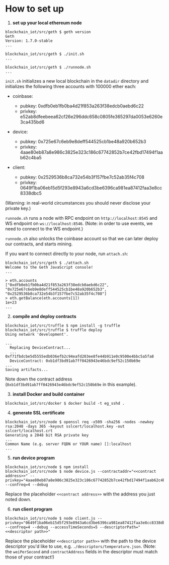 # How to set up

1. **set up your local ethereum node**

```
blockchain_iot/src/geth $ geth version
Geth
Version: 1.7.0-stable
...

blockchain_iot/src/geth $ ./init.sh 
...

blockchain_iot/src/geth $ ./runnode.sh 
...
```

`init.sh` initializes a new local blockchain in the `datadir` directory and initializes the following three accounts with 100000 ether each:

- coinbase:
    + pubkey: 0xdfb0eb1fb0ba4d21f853a263f38edcb0aebd6c22
    + privkey: e52ab8dfeebeea62cf26e296ddc658c0805fe365297da0053e6260e3ca435bd6

- device:
    + pubkey: 0x725e67c6eb9e8deff544525cb1be48a920b652b3
    + privkey: 4aae80eb87a8e986c3825e323c186c67742852b7ce42fbd17494f1aab62c4ba5

- client:
    + pubkey: 0x2529536b8ca732e54b3f157fbe7c52ab35f4c708
    + privkey: 0649f1ba06eb15d5f293e8943a6cd3be6396ca981ea87412faa3e8cc8338dbc5

(Warning: in real-world circumstances you should never disclose your private key.)

`runnode.sh` runs a node with RPC endpoint on `http://localhost:8545` and WS endpoint on `ws://localhost:8546`. (Note: in order to use events, we need to connect to the WS endpoint.)

`runnode.sh` also unlocks the coinbase account so that we can later deploy our contracts, and starts mining.

If you want to connect directly to your node, run `attach.sh`:

```
blockchain_iot/src/geth $ ./attach.sh 
Welcome to the Geth JavaScript console!
...

> eth.accounts
["0xdfb0eb1fb0ba4d21f853a263f38edcb0aebd6c22", "0x725e67c6eb9e8deff544525cb1be48a920b652b3", "0x2529536b8ca732e54b3f157fbe7c52ab35f4c708"]
> eth.getBalance(eth.accounts[1])
1e+23
...
```

2. **compile and deploy contracts**
```
blockchain_iot/src/truffle $ npm install -g truffle
blockchain_iot/src/truffle $ truffle deploy
Using network 'development'.

...
  Replacing DeviceContract...
  ... 0xf71fbdcbe5d5555edb036efb2c94eafd203ee8fe44b911e0c9500e4bbc5a5fa8
  DeviceContract: 0xb1df3bd91ab7ff0426943e46bdc9ef52c150b69e
...
Saving artifacts...
```

Note down the contract address (`0xb1df3bd91ab7ff0426943e46bdc9ef52c150b69e` in this example).

3. **install Docker and build container**
```
blockchain_iot/src/docker $ docker build -t eg_sshd .
```

4. **generate SSL certificate**
```
blockchain_iot/src/node $ openssl req -x509 -sha256 -nodes -newkey rsa:2048 -days 365 -keyout sslcert/localhost.key -out sslcert/localhost.crt
Generating a 2048 bit RSA private key
...
Common Name (e.g. server FQDN or YOUR name) []:localhost
...
```

5. **run device program**
```
blockchain_iot/src/node $ npm install
blockchain_iot/src/node $ node device.js --contractaddr="<<contract address>>" --privkey="4aae80eb87a8e986c3825e323c186c67742852b7ce42fbd17494f1aab62c4ba5" --confreq=4 --debug
```

Replace the placeholder `<<contract address>>` with the address you just noted down.

6. **run client program**
```
blockchain_iot/src/node $ node client.js --privkey="0649f1ba06eb15d5f293e8943a6cd3be6396ca981ea87412faa3e8cc8338dbc5" --confreq=4 --debug --accessTimeSeconds=5 --descriptorPath="<<descriptor path>>"
```

Replace the placeholder `<<descriptor path>>` with the path to the device descriptor you'd like to use, e.g. `./descriptors/temperature.json`. (Note: the `weiPerSecond` and `contractAddress` fields in the descriptor must match those of your contract!)